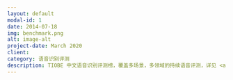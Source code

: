 ```yaml
---
layout: default
modal-id: 1
date: 2014-07-18
img: benchmark.png
alt: image-alt
project-date: March 2020
client: 
category: 语音识别评测
description: TIOBE 中文语音识别评测榜，覆盖多场景，多领域的持续语音评测，详见 <a href="https://tiobe.speechio.ai">TIOBE 项目网站</a>
---
```

